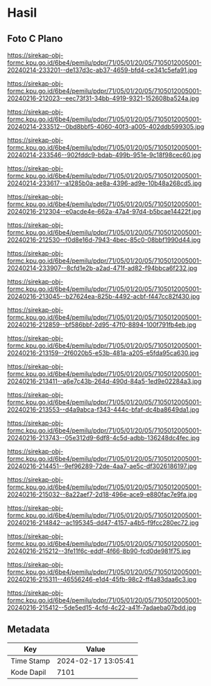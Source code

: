 # Hasil

## Foto C Plano

https://sirekap-obj-formc.kpu.go.id/6be4/pemilu/pdpr/71/05/01/20/05/7105012005001-20240214-233201--de137d3c-ab37-4659-bfd4-ce341c5efa91.jpg

https://sirekap-obj-formc.kpu.go.id/6be4/pemilu/pdpr/71/05/01/20/05/7105012005001-20240216-212023--eec73f31-34bb-4919-9321-152608ba524a.jpg

https://sirekap-obj-formc.kpu.go.id/6be4/pemilu/pdpr/71/05/01/20/05/7105012005001-20240214-233512--0bd8bbf5-4060-40f3-a005-402ddb599305.jpg

https://sirekap-obj-formc.kpu.go.id/6be4/pemilu/pdpr/71/05/01/20/05/7105012005001-20240214-233546--902fddc9-bdab-499b-951e-9c18f98cec60.jpg

https://sirekap-obj-formc.kpu.go.id/6be4/pemilu/pdpr/71/05/01/20/05/7105012005001-20240214-233617--a1285b0a-ae8a-4396-ad9e-10b48a268cd5.jpg

https://sirekap-obj-formc.kpu.go.id/6be4/pemilu/pdpr/71/05/01/20/05/7105012005001-20240216-212304--e0acde4e-662a-47a4-97d4-b5bcae14422f.jpg

https://sirekap-obj-formc.kpu.go.id/6be4/pemilu/pdpr/71/05/01/20/05/7105012005001-20240216-212530--f0d8e16d-7943-4bec-85c0-08bbf1990d44.jpg

https://sirekap-obj-formc.kpu.go.id/6be4/pemilu/pdpr/71/05/01/20/05/7105012005001-20240214-233907--8cfd1e2b-a2ad-471f-ad82-f94bbca6f232.jpg

https://sirekap-obj-formc.kpu.go.id/6be4/pemilu/pdpr/71/05/01/20/05/7105012005001-20240216-213045--b27624ea-825b-4492-acbf-f447cc82f430.jpg

https://sirekap-obj-formc.kpu.go.id/6be4/pemilu/pdpr/71/05/01/20/05/7105012005001-20240216-212859--bf586bbf-2d95-47f0-8894-100f791fb4eb.jpg

https://sirekap-obj-formc.kpu.go.id/6be4/pemilu/pdpr/71/05/01/20/05/7105012005001-20240216-213159--2f6020b5-e53b-481a-a205-e5fda95ca630.jpg

https://sirekap-obj-formc.kpu.go.id/6be4/pemilu/pdpr/71/05/01/20/05/7105012005001-20240216-213411--a6e7c43b-264d-490d-84a5-1ed9e02284a3.jpg

https://sirekap-obj-formc.kpu.go.id/6be4/pemilu/pdpr/71/05/01/20/05/7105012005001-20240216-213553--d4a9abca-f343-444c-bfaf-dc4ba8649da1.jpg

https://sirekap-obj-formc.kpu.go.id/6be4/pemilu/pdpr/71/05/01/20/05/7105012005001-20240216-213743--05e312d9-6df8-4c5d-adbb-136248dc4fec.jpg

https://sirekap-obj-formc.kpu.go.id/6be4/pemilu/pdpr/71/05/01/20/05/7105012005001-20240216-214451--9ef96289-72de-4aa7-ae5c-df3026186197.jpg

https://sirekap-obj-formc.kpu.go.id/6be4/pemilu/pdpr/71/05/01/20/05/7105012005001-20240216-215032--8a22aef7-2d18-496e-ace9-e880fac7e9fa.jpg

https://sirekap-obj-formc.kpu.go.id/6be4/pemilu/pdpr/71/05/01/20/05/7105012005001-20240216-214842--ac195345-dd47-4157-a4b5-f9fcc280ec72.jpg

https://sirekap-obj-formc.kpu.go.id/6be4/pemilu/pdpr/71/05/01/20/05/7105012005001-20240216-215212--3fe11f6c-eddf-4f66-8b90-fcd0de981f75.jpg

https://sirekap-obj-formc.kpu.go.id/6be4/pemilu/pdpr/71/05/01/20/05/7105012005001-20240216-215311--46556246-e1d4-45fb-98c2-ff4a83daa6c3.jpg

https://sirekap-obj-formc.kpu.go.id/6be4/pemilu/pdpr/71/05/01/20/05/7105012005001-20240216-215412--5de5ed15-4cfd-4c22-a41f-7adaeba07bdd.jpg


## Metadata

| Key        | Value               |
| ---------- | ------------------- |
| Time Stamp | 2024-02-17 13:05:41 |
| Kode Dapil | 7101                |



